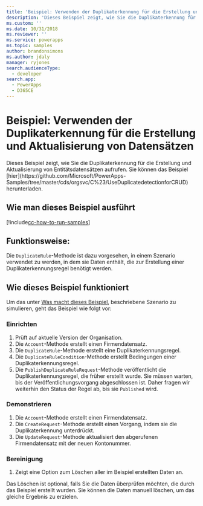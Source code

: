 ```yaml
---
title: 'Beispiel: Verwenden der Duplikaterkennung für die Erstellung und Aktualisierung von Datensätzen (Common Data Service für Apps) | Microsoft Docs'
description: 'Dieses Beispiel zeigt, wie Sie die Duplikaterkennung für die Erstellung und Aktualisierung von Entitätsdatensätzen aufrufen.'
ms.custom: ''
ms.date: 10/31/2018
ms.reviewer: ''
ms.service: powerapps
ms.topic: samples
author: brandonsimons
ms.author: jdaly
manager: ryjones
search.audienceType:
  - developer
search.app:
  - PowerApps
  - D365CE
---
```

# <a name="sample-use-duplicate-detection-when-creating-and-updating-records"></a>Beispiel: Verwenden der Duplikaterkennung für die Erstellung und Aktualisierung von Datensätzen

<!-- https://docs.microsoft.com/en-us/dynamics365/customer-engagement/developer/org-service/sample-use-duplicate-detection-when-creating-and-updating-records --> Dieses Beispiel zeigt, wie Sie die Duplikaterkennung für die Erstellung und Aktualisierung von Entitätsdatensätzen aufrufen. Sie können das Beispiel [hier](https://github.com/Microsoft/PowerApps-Samples/tree/master/cds/orgsvc/C%23/UseDuplicatedetectionforCRUD) herunterladen.

## <a name="how-to-run-this-sample"></a>Wie man dieses Beispiel ausführt

[!include[cc-how-to-run-samples](../../includes/cc-how-to-run-samples.md)]


## <a name="what-this-sample-does"></a>Funktionsweise:

Die `DuplicateRule`-Methode ist dazu vorgesehen, in einem Szenario verwendet zu werden, in dem sie Daten enthält, die zur Erstellung einer Duplikaterkennungsregel benötigt werden.

## <a name="how-this-sample-works"></a>Wie dieses Beispiel funktioniert

Um das unter [Was macht dieses Beispiel](#what-this-sample-does), beschriebene Szenario zu simulieren, geht das Beispiel wie folgt vor:

### <a name="setup"></a>Einrichten

1. Prüft auf aktuelle Version der Organisation.
1. Die `Account`-Methode erstellt einen Firmendatensatz. 
1. Die `DuplicateRule`-Methode erstellt eine Duplikaterkennungsregel.
1. Die `DuplicateRuleCondition`-Methode erstellt Bedingungen einer Duplikaterkennungsregel.
1. Die `PublishDuplicateRuleRequest`-Methode veröffentlicht die Duplikaterkennungsregel, die früher erstellt wurde. Sie müssen warten, bis der Veröffentlichungsvorgang abgeschlossen ist. Daher fragen wir weiterhin den Status der Regel ab, bis sie `Published` wird.

### <a name="demonstrate"></a>Demonstrieren
1. Die `Account`-Methode erstellt einen Firmendatensatz. 
1. Die `CreateRequest`-Methode erstellt einen Vorgang, indem sie die Duplikaterkennung unterdrückt.
1. Die `UpdateRequest`-Methode aktualisiert den abgerufenen Firmendatensatz mit der neuen Kontonummer.

### <a name="clean-up"></a>Bereinigung

1. Zeigt eine Option zum Löschen aller im Beispiel erstellten Daten an.

Das Löschen ist optional, falls Sie die Daten überprüfen möchten, die durch das Beispiel erstellt wurden. Sie können die Daten manuell löschen, um das gleiche Ergebnis zu erzielen.
